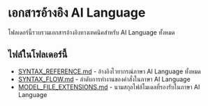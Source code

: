 
# เอกสารอ้างอิง AI Language

โฟลเดอร์นี้รวบรวมเอกสารอ้างอิงทางเทคนิคสำหรับ AI Language ทั้งหมด

## ไฟล์ในโฟลเดอร์นี้

- [SYNTAX_REFERENCE.md](./SYNTAX_REFERENCE.md) - อ้างอิงไวยากรณ์ภาษา AI Language ทั้งหมด
- [SYNTAX_FLOW.md](./SYNTAX_FLOW.md) - ลำดับการทำงานของคำสั่งในภาษา AI Language
- [MODEL_FILE_EXTENSIONS.md](./MODEL_FILE_EXTENSIONS.md) - นามสกุลไฟล์โมเดลที่รองรับในภาษา AI Language
